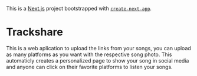 This is a [Next.js](https://nextjs.org/) project bootstrapped with [`create-next-app`](https://github.com/vercel/next.js/tree/canary/packages/create-next-app).

# Trackshare 

This is a web aplication to upload the links from your songs, you can upload as many platforms as you want with the respective song photo. This automaticly creates a personalized page to show your song in social media and anyone can click on their favorite platforms to listen your songs.

